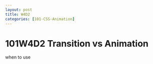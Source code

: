 ```yaml
---
layout: post
title: W4D2
categories: [101-CSS-Animation]
---
```


# 101W4D2 Transition vs Animation

when to use